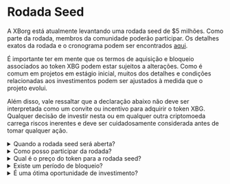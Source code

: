 # Rodada Seed

A XBorg está atualmente levantando uma rodada seed de $5 milhões. Como parte da rodada, membros da comunidade poderão participar. Os detalhes exatos da rodada e o cronograma podem ser encontrados [aqui](https://www.xborg.com/seed-round).

É importante ter em mente que os termos de aquisição e bloqueio associados ao token XBG podem estar sujeitos a alterações. Como é comum em projetos em estágio inicial, muitos dos detalhes e condições relacionadas aos investimentos podem ser ajustados à medida que o projeto evolui.

Além disso, vale ressaltar que a declaração abaixo não deve ser interpretada como um convite ou incentivo para adquirir o token XBG. Qualquer decisão de investir nesta ou em qualquer outra criptomoeda carrega riscos inerentes e deve ser cuidadosamente considerada antes de tomar qualquer ação.

<details>

<summary>Quando a rodada seed será aberta?</summary>

A rodada seed foi aberta em 16 de maio de 2023 com o vault Prometheus hospedado no [launchpad da XBorg](https://launchpad.xborg.com/project/xborg).

Quanto aos vaults da SwissBorg, o primeiro vault público será aberto em 23 de maio de 2023 às 14h CET, seguido por mais três vaults. As datas exatas e os tamanhos dos vaults podem ser encontrados em [nosso site](https://www.xborg.com/how-to-invest).

</details>

<details>

<summary>Como posso participar da rodada?</summary>

Para participar da rodada, você pode adquirir um NFT Prometheus [aqui](https://opensea.io/collection/xborg-prometheus) e participar do nosso [launchpad](https://launchpad.xborg.com/). Alternativamente, você pode baixar o aplicativo SwissBorg para acessar as oportunidades de investimento. No entanto, deve-se observar que apenas os detentores de Prometheus têm garantia de alocação, e o nível atual de interesse pela rodada ultrapassa $4,5 milhões. Consequentemente, pode não ser possível garantir alocações por meio do aplicativo SwissBorg. Os detalhes exatos podem ser encontrados [aqui](https://www.xborg.com/how-to-invest).

</details>

<details>

<summary>Qual é o preço do token para a rodada seed?</summary>

* VCs, BAs e Prometheus: $0,045
* SwissBorg Series A, Genesis e Generation: $0,05
* Público: $0,055

</details>

<details>

<summary>Existe um período de bloqueio?</summary>

Para os participantes estratégicos e da rodada seed, seu investimento possui um período de bloqueio de 3 meses, seguido de um cronograma de aquisição de 18 meses após a TGE. Além disso, 10% dos tokens XBG adquiridos estarão imediatamente disponíveis após a TGE. Esteja ciente de que esses termos estão sujeitos a alterações à medida que nos adaptamos para atender aos requisitos das exchanges de criptomoedas.

</details>

<details>

<summary>É uma ótima oportunidade de investimento?</summary>

Embora seja o preço mais baixo pelo qual alguém pode comprar tokens XBG, é importante observar que não podemos garantir um retorno positivo do investimento. Na verdade, nenhum investimento pode garantir um resultado positivo.

</details>